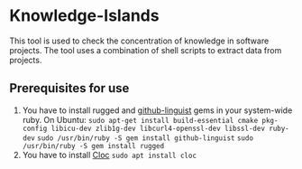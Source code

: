 # Knowledge-Islands
This tool is used to check the concentration of knowledge in software projects. The tool uses a combination of shell scripts to extract data from projects.

## Prerequisites for use
1. You have to install rugged and [github-linguist](https://github.com/github-linguist/linguist) gems in your system-wide ruby.
   On Ubuntu:
   `sudo apt-get install build-essential cmake pkg-config libicu-dev zlib1g-dev libcurl4-openssl-dev libssl-dev ruby-dev`
   `sudo /usr/bin/ruby -S gem install github-linguist`
   `sudo /usr/bin/ruby -S gem install rugged`
3. You have to install [Cloc](https://github.com/AlDanial/cloc#install-via-package-manager)
   `sudo apt install cloc`
